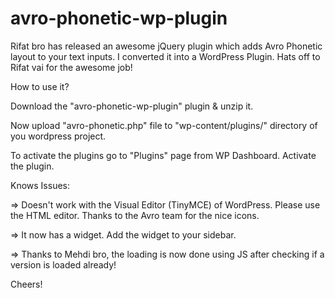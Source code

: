 avro-phonetic-wp-plugin
=======================

Rifat bro has released an awesome jQuery plugin which adds Avro Phonetic layout to your text inputs. I converted it into a WordPress Plugin. Hats off to Rifat vai for the awesome job!



How to use it?

Download the "avro-phonetic-wp-plugin" plugin & unzip it. 

Now upload "avro-phonetic.php" file to "wp-content/plugins/" directory of you wordpress project. 

To activate the plugins go to "Plugins" page from WP Dashboard. Activate the plugin.




Knows Issues:

=> Doesn't work with the Visual Editor (TinyMCE) of WordPress. Please use the HTML editor. Thanks to the Avro team for the nice icons.

=> It now has a widget. Add the widget to your sidebar.

=> Thanks to Mehdi bro, the loading is now done using JS after checking if a version is loaded already! 



Cheers!
